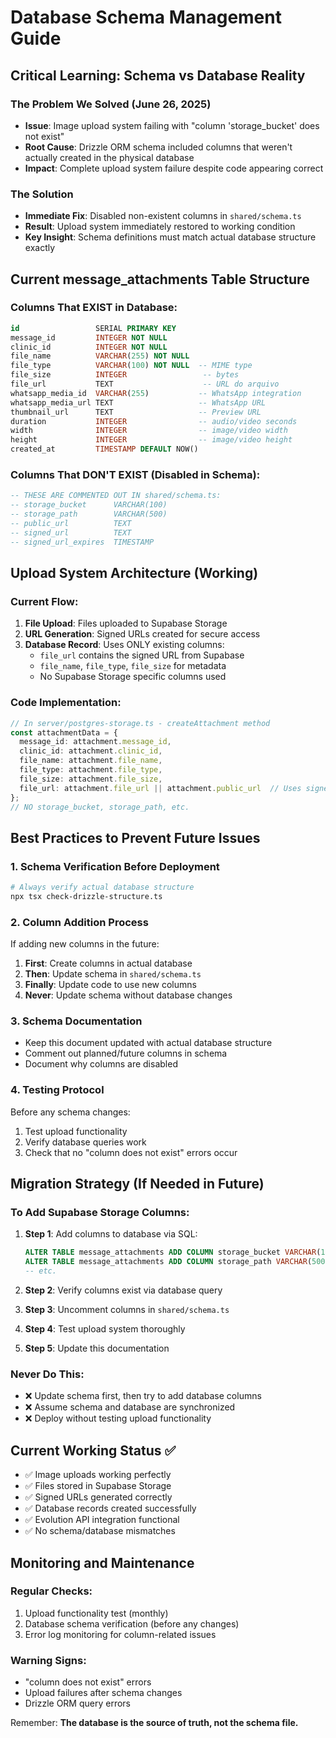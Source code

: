 # Database Schema Management Guide

## Critical Learning: Schema vs Database Reality

### The Problem We Solved (June 26, 2025)
- **Issue**: Image upload system failing with "column 'storage_bucket' does not exist"
- **Root Cause**: Drizzle ORM schema included columns that weren't actually created in the physical database
- **Impact**: Complete upload system failure despite code appearing correct

### The Solution
- **Immediate Fix**: Disabled non-existent columns in `shared/schema.ts`
- **Result**: Upload system immediately restored to working condition
- **Key Insight**: Schema definitions must match actual database structure exactly

## Current message_attachments Table Structure

### Columns That EXIST in Database:
```sql
id                 SERIAL PRIMARY KEY
message_id         INTEGER NOT NULL
clinic_id          INTEGER NOT NULL
file_name          VARCHAR(255) NOT NULL
file_type          VARCHAR(100) NOT NULL  -- MIME type
file_size          INTEGER                 -- bytes
file_url           TEXT                    -- URL do arquivo
whatsapp_media_id  VARCHAR(255)           -- WhatsApp integration
whatsapp_media_url TEXT                   -- WhatsApp URL
thumbnail_url      TEXT                   -- Preview URL
duration           INTEGER                -- audio/video seconds
width              INTEGER                -- image/video width
height             INTEGER                -- image/video height
created_at         TIMESTAMP DEFAULT NOW()
```

### Columns That DON'T EXIST (Disabled in Schema):
```sql
-- THESE ARE COMMENTED OUT IN shared/schema.ts:
-- storage_bucket      VARCHAR(100)
-- storage_path        VARCHAR(500)  
-- public_url          TEXT
-- signed_url          TEXT
-- signed_url_expires  TIMESTAMP
```

## Upload System Architecture (Working)

### Current Flow:
1. **File Upload**: Files uploaded to Supabase Storage
2. **URL Generation**: Signed URLs created for secure access
3. **Database Record**: Uses ONLY existing columns:
   - `file_url` contains the signed URL from Supabase
   - `file_name`, `file_type`, `file_size` for metadata
   - No Supabase Storage specific columns used

### Code Implementation:
```typescript
// In server/postgres-storage.ts - createAttachment method
const attachmentData = {
  message_id: attachment.message_id,
  clinic_id: attachment.clinic_id,
  file_name: attachment.file_name,
  file_type: attachment.file_type,
  file_size: attachment.file_size,
  file_url: attachment.file_url || attachment.public_url  // Uses signed URL
};
// NO storage_bucket, storage_path, etc.
```

## Best Practices to Prevent Future Issues

### 1. Schema Verification Before Deployment
```bash
# Always verify actual database structure
npx tsx check-drizzle-structure.ts
```

### 2. Column Addition Process
If adding new columns in the future:
1. **First**: Create columns in actual database
2. **Then**: Update schema in `shared/schema.ts`
3. **Finally**: Update code to use new columns
4. **Never**: Update schema without database changes

### 3. Schema Documentation
- Keep this document updated with actual database structure
- Comment out planned/future columns in schema
- Document why columns are disabled

### 4. Testing Protocol
Before any schema changes:
1. Test upload functionality
2. Verify database queries work
3. Check that no "column does not exist" errors occur

## Migration Strategy (If Needed in Future)

### To Add Supabase Storage Columns:
1. **Step 1**: Add columns to database via SQL:
   ```sql
   ALTER TABLE message_attachments ADD COLUMN storage_bucket VARCHAR(100);
   ALTER TABLE message_attachments ADD COLUMN storage_path VARCHAR(500);
   -- etc.
   ```

2. **Step 2**: Verify columns exist via database query

3. **Step 3**: Uncomment columns in `shared/schema.ts`

4. **Step 4**: Test upload system thoroughly

5. **Step 5**: Update this documentation

### Never Do This:
- ❌ Update schema first, then try to add database columns
- ❌ Assume schema and database are synchronized
- ❌ Deploy without testing upload functionality

## Current Working Status ✅

- ✅ Image uploads working perfectly
- ✅ Files stored in Supabase Storage
- ✅ Signed URLs generated correctly  
- ✅ Database records created successfully
- ✅ Evolution API integration functional
- ✅ No schema/database mismatches

## Monitoring and Maintenance

### Regular Checks:
1. Upload functionality test (monthly)
2. Database schema verification (before any changes)
3. Error log monitoring for column-related issues

### Warning Signs:
- "column does not exist" errors
- Upload failures after schema changes
- Drizzle ORM query errors

Remember: **The database is the source of truth, not the schema file.**